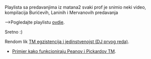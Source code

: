 Playlista sa predavanjima iz matana2
svaki prof je snimio neki video, kompilacija Burićevih, Laninih i Mervanovih predavanja

-->Pogledajte playlistu [ovdje](https://www.youtube.com/playlist?list=PLwopTRhr8RhsTko6nWswyTU-O0l0Ydcxd).

Sretno :)

Rendom lik [TM egzistencija i jedinstvenojst (DJ prvog reda)](https://youtube.com/playlist?list=PLj7p5OoL6vGz7zBJ0vm5jnG04J3VF4Rkb&si=lXYpet9TMkmePkt5).
- [Primjer kako funkcioniraju Peanov i Pickardov TM](https://www.youtube.com/watch?v=SYM6vQnAwrY).
